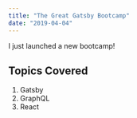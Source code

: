 ```yaml
---
title: "The Great Gatsby Bootcamp"
date: "2019-04-04"
---
```


I just launched a new bootcamp!

## Topics Covered
1. Gatsby
2. GraphQL
3. React
